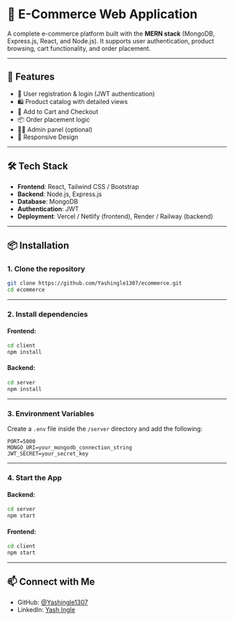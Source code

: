 
# 🛒 E-Commerce Web Application

A complete e-commerce platform built with the **MERN stack** (MongoDB, Express.js, React, and Node.js). It supports user authentication, product browsing, cart functionality, and order placement.

---

## 🚀 Features

- 🔐 User registration & login (JWT authentication)
- 🛍️ Product catalog with detailed views
- 🛒 Add to Cart and Checkout
- 📦 Order placement logic
- 🧑‍💼 Admin panel (optional)
- 📱 Responsive Design

---

## 🛠️ Tech Stack

- **Frontend**: React, Tailwind CSS / Bootstrap
- **Backend**: Node.js, Express.js
- **Database**: MongoDB
- **Authentication**: JWT
- **Deployment**: Vercel / Netlify (frontend), Render / Railway (backend)

---

## 📦 Installation

### 1. Clone the repository

```bash
git clone https://github.com/Yashingle1307/ecommerce.git
cd ecommerce
```

---

### 2. Install dependencies

#### Frontend:

```bash
cd client
npm install
```

#### Backend:

```bash
cd server
npm install
```

---

### 3. Environment Variables

Create a `.env` file inside the `/server` directory and add the following:

```env
PORT=5000
MONGO_URI=your_mongodb_connection_string
JWT_SECRET=your_secret_key
```

---

### 4. Start the App

#### Backend:

```bash
cd server
npm start
```

#### Frontend:

```bash
cd client
npm start
```

---

## 📫 Connect with Me

- GitHub: [@Yashingle1307](https://github.com/Yashingle1307)
- LinkedIn: [Yash Ingle](https://www.linkedin.com/in/yash-ingle/)
